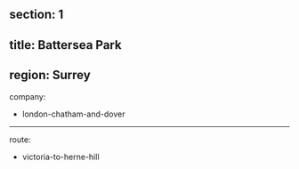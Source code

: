 section: 1
----
title: Battersea Park
----
region: Surrey
----
company:
- london-chatham-and-dover
----
route:
- victoria-to-herne-hill
